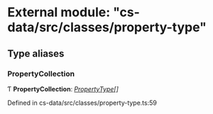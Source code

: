 # External module: "cs-data/src/classes/property-type"

## Type aliases

###  PropertyCollection

Ƭ **PropertyCollection**: *[PropertyType](../classes/_cs_data_src_classes_property_type_.propertytype.md)[]*

Defined in cs-data/src/classes/property-type.ts:59
